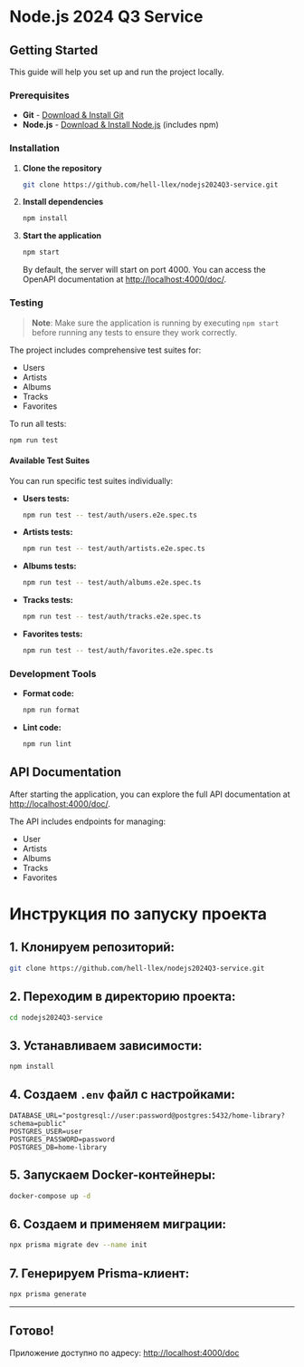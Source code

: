 
# Node.js 2024 Q3 Service

## Getting Started

This guide will help you set up and run the project locally.

### Prerequisites

- **Git** - [Download & Install Git](https://git-scm.com/downloads)
- **Node.js** - [Download & Install Node.js](https://nodejs.org/en/download/) (includes npm)

### Installation

1. **Clone the repository**

   ```bash
   git clone https://github.com/hell-llex/nodejs2024Q3-service.git
   ```

2. **Install dependencies**

   ```bash
   npm install
   ```

3. **Start the application**

   ```bash
   npm start
   ```

   By default, the server will start on port 4000. You can access the OpenAPI documentation at [http://localhost:4000/doc/](http://localhost:4000/doc/).

### Testing

> **Note**: Make sure the application is running by executing `npm start` before running any tests to ensure they work correctly.

The project includes comprehensive test suites for:

- Users
- Artists
- Albums
- Tracks
- Favorites

To run all tests:

```bash
npm run test
```

#### Available Test Suites

You can run specific test suites individually:

- **Users tests:**

  ```bash
  npm run test -- test/auth/users.e2e.spec.ts
  ```

- **Artists tests:**

  ```bash
  npm run test -- test/auth/artists.e2e.spec.ts
  ```

- **Albums tests:**

  ```bash
  npm run test -- test/auth/albums.e2e.spec.ts
  ```

- **Tracks tests:**

  ```bash
  npm run test -- test/auth/tracks.e2e.spec.ts
  ```

- **Favorites tests:**

  ```bash
  npm run test -- test/auth/favorites.e2e.spec.ts
  ```

### Development Tools

- **Format code:**

  ```bash
  npm run format
  ```

- **Lint code:**

  ```bash
  npm run lint
  ```

## API Documentation

After starting the application, you can explore the full API documentation at [http://localhost:4000/doc/](http://localhost:4000/doc/).

The API includes endpoints for managing:

- User
- Artists
- Albums
- Tracks
- Favorites


# Инструкция по запуску проекта

## 1. Клонируем репозиторий:
```bash
git clone https://github.com/hell-llex/nodejs2024Q3-service.git
```

## 2. Переходим в директорию проекта:
```bash
cd nodejs2024Q3-service
```

## 3. Устанавливаем зависимости:
```bash
npm install
```

## 4. Создаем `.env` файл с настройками:
```env
DATABASE_URL="postgresql://user:password@postgres:5432/home-library?schema=public"
POSTGRES_USER=user
POSTGRES_PASSWORD=password
POSTGRES_DB=home-library
```

## 5. Запускаем Docker-контейнеры:
```bash
docker-compose up -d
```

## 6. Создаем и применяем миграции:
```bash
npx prisma migrate dev --name init
```

## 7. Генерируем Prisma-клиент:
```bash
npx prisma generate
```

---

## Готово! 
Приложение доступно по адресу: [http://localhost:4000/doc](http://localhost:4000/doc)
```